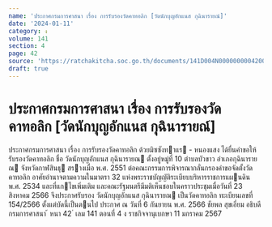 ```yaml
---
name: 'ประกาศกรมการศาสนา เรื่อง การรับรองวัดคาทอลิก [วัดนักบุญอักแนส กุฉินารายณ์]'
date: '2024-01-11'
category: ง
volume: 141
section: 4
page: 42
source: 'https://ratchakitcha.soc.go.th/documents/141D004N0000000004200.pdf'
draft: true
---
```


# ประกาศกรมการศาสนา เรื่อง การรับรองวัดคาทอลิก [วัดนักบุญอักแนส กุฉินารายณ์]

ประกาศกรมการศาสนา เรื่อง การรับรองวัดคาทอลิก ด้วยมิซซังทาแร - หนองแสง ได้ยื่นคําขอให้รับรองวัดคาทอลิก ชื่อ วัดนักบุญอักแนส กุฉินารายณ ตั้งอยู่หมู่ที่ 10 ตําบลบัวขาว อําเภอกุฉินารายณ จังหวัดกาฬสินธุ สรางเมื่อ พ.ศ. 2551 ต่อคณะกรรมการพิจารณากลั่นกรองคําขอจัดตั้งวัดคาทอลิก อาศัยอํานาจตามความในมาตรา 32 แห่งพระราชบัญญัติระเบียบบริหารราชการแผนดิน พ.ศ. 2534 และที่แกไขเพิ่มเติม และคณะรัฐมนตรีมีมติเห็นชอบในคราวประชุมเมื่อวันที่ 23 สิงหาคม 2566 จึงประกาศรับรอง วัดนักบุญอักแนส กุฉินารายณ เป็นวัดคาทอลิก ทะเบียนเลขที่ 154/2566 ตั้งแต่บัดนี้เป็นตนไป ประกาศ ณ วันที่ 6 กันยายน พ.ศ. 2566 ชัยพล สุขเอี่ยม อธิบดีกรมการศาสนา ้ หนา 42 ่ เลม 141 ตอนที่ 4 ง ราชกิจจานุเบกษา 11 มกราคม 2567
